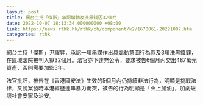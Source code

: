 ```yaml
---
layout: post
title: 網台主持「傑斯」承認煽動及洗黑錢囚32個月
date: 2022-10-07 18:13:34.000000000 +08:00
link: https://news.rthk.hk/rthk/ch/component/k2/1670061-20221007.htm
categories: rthk
---
```


網台主持「傑斯」尹耀昇，承認一項串謀作出具煽動意圖行為罪及3項洗黑錢罪，在區域法院被判入獄32個月。法官亦下達充公令，要求被告6個月內交出487萬元資產，否則需要加監5年。

法官批評，被告在《香港國安法》生效的5個月內仍持續非法行為，明顯是挑戰法律，又說案發時本港經歷連串暴力衝突，被告的行為明顯是「火上加油」，加劇破壞社會安寧及治安。
